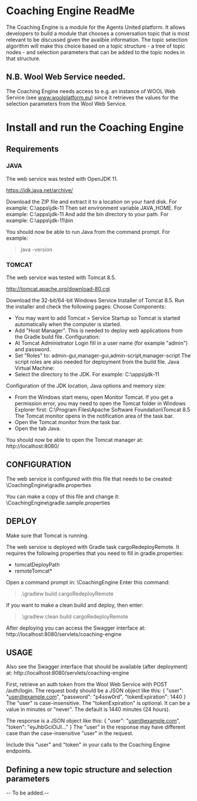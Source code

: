 # Coaching Engine ReadMe
The Coaching Engine is a module for the Agents United platform. It allows developers to build a module that chooses a conversation topic that is most relevant to be discussed given the availble information.
The topic selection algorithm will make this choice based on a topic structure - a tree of topic nodes - and selection parameters that can be added to the topic nodes in that structure. 

## N.B. Wool Web Service needed.
The Coaching Engine needs access to e.g. an instance of WOOL Web Service (see www.woolplatform.eu) since it retrieves the values for the selection parameters from the Wool Web Service. 

# Install and run the Coaching Engine

## Requirements

### JAVA

The web service was tested with OpenJDK 11.

https://jdk.java.net/archive/

Download the ZIP file and extract it to a location on your hard disk. For
example:
  C:\apps\jdk-11
Then set environment variable JAVA_HOME. For example:
  C:\apps\jdk-11
And add the bin directory to your path. For example:
  C:\apps\jdk-11\bin

You should now be able to run Java from the command prompt. For example:
> java -version

### TOMCAT

The web service was tested with Tomcat 8.5.

http://tomcat.apache.org/download-80.cgi

Download the 32-bit/64-bit Windows Service Installer of Tomcat 8.5.
Run the installer and check the following pages:
Choose Components:
- You may want to add Tomcat > Service Startup so Tomcat is started
  automatically when the computer is started.
- Add "Host Manager". This is needed to deploy web applications from the Gradle
  build file.
Configuration:
- At Tomcat Administrator Login fill in a user name (for example "admin") and
  password.
- Set "Roles" to: admin-gui,manager-gui,admin-script,manager-script
  The script roles are also needed for deployment from the build file.
Java Virtual Machine:
- Select the directory to the JDK. For example:
  C:\apps\jdk-11

Configuration of the JDK location, Java options and memory size:
- From the Windows start menu, open Monitor Tomcat. If you get a permission
  error, you may need to open the Tomcat folder in Windows Explorer first:
  C:\Program Files\Apache Software Foundation\Tomcat 8.5
  The Tomcat monitor opens in the notification area of the task bar.
- Open the Tomcat monitor from the task bar.
- Open the tab Java.

You should now be able to open the Tomcat manager at:
http://localhost:8080/


## CONFIGURATION

The web service is configured with this file that needs to be created:
<GITDIR>\CoachingEngine\gradle.properties

You can make a copy of this file and change it:
<GITDIR>\CoachingEngine\gradle.sample.properties

## DEPLOY

Make sure that Tomcat is running.

The web service is deployed with Gradle task cargoRedeployRemote. It requires
the following properties that you need to fill in gradle.properties:
- tomcatDeployPath
- remoteTomcat*

Open a command prompt in:
  <GITDIR>\CoachingEngine
Enter this command:
> .\gradlew build cargoRedeployRemote

If you want to make a clean build and deploy, then enter:
> .\gradlew clean build cargoRedeployRemote

After deploying you can access the Swagger interface at:
http://localhost:8080/servlets/coaching-engine

## USAGE

Also see the Swagger interface that should be available (after deployment) at:
http://localhost:8080/servlets/coaching-engine

First, retrieve an auth token from the Wool Web Service with POST /auth/login. The request body should be a JSON
object like this:
{
  "user": "user@example.com",
  "password": "p4ssw0rd",
  "tokenExpiration": 1440
}
The "user" is case-insensitive.
The "tokenExpiration" is optional. It can be a value in minutes or "never".
The default is 1440 minutes (24 hours).

The response is a JSON object like this:
{
  "user": "user@example.com",
  "token": "eyJhbGciOiJI..."
}
The "user" in the response may have different case than the case-insensitive
"user" in the request.

Include this "user" and "token" in your calls to the Coaching Engine endpoints. 

## Defining a new topic structure and selection parameters

-- To be added.--

